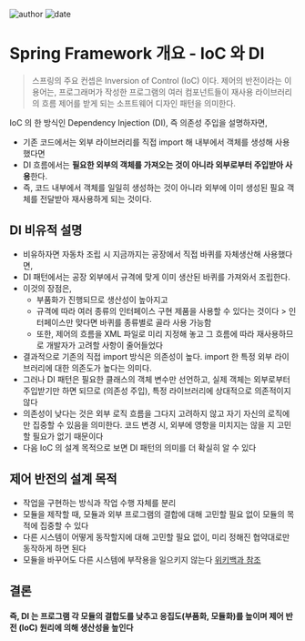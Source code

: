 ﻿![author](https://img.shields.io/badge/author-daesungRa-lightgray.svg?style=flat-square)
![date](https://img.shields.io/badge/date-190109-lightgray.svg?style=flat-square)

# Spring Framework 개요 - IoC 와 DI

> 스프링의 주요 컨셉은 Inversion of Control (IoC) 이다. 제어의 반전이라는 이 용어는, 프로그래머가 작성한 프로그램의 여러 컴포넌트들이 재사용 라이브러리의 흐름 제어를 받게 되는 소프트웨어 디자인 패턴을 의미한다.

IoC 의 한 방식인 Dependency Injection (DI), 즉 의존성 주입을 설명하자면,
- 기존 코드에서는 외부 라이브러리를 직접 import 해 내부에서 객체를 생성해 사용했다면
- DI 흐름에서는 **필요한 외부의 객체를 가져오는 것이 아니라 외부로부터 주입받아 사용**한다.
- 즉, 코드 내부에서 객체를 일일히 생성하는 것이 아니라 외부에 이미 생성된 필요 객체를 전달받아 재사용하게 되는 것이다.

## DI 비유적 설명

- 비유하자면 자동차 조립 시 지금까지는 공장에서 직접 바퀴를 자체생산해 사용했다면,
- DI 패턴에서는 공장 외부에서 규격에 맞게 이미 생산된 바퀴를 가져와서 조립한다.
- 이것의 장점은,
	- 부품화가 진행되므로 생산성이 높아지고
	- 규격에 따라 여러 종류의 인터페이스 구현 제품을 사용할 수 있다는 것이다 > 인터페이스만 맞다면 바퀴를 종류별로 골라 사용 가능함
	- 또한, 제어의 흐름을 XML 파일로 미리 지정해 놓고 그 흐름에 따라 재사용하므로 개발자가 고려할 사항이 줄어들었다
- 결과적으로 기존의 직접 import 방식은 의존성이 높다. import 한 특정 외부 라이브러리에 대한 의존도가 높다는 의미다.
- 그러나 DI 패턴은 필요한 클래스의 객체 변수만 선언하고, 실제 객체는 외부로부터 주입받기만 하면 되므로 (의존성 주입), 특정 라이브러리에 상대적으로 의존적이지 않다
- 의존성이 낮다는 것은 외부 로직 흐름을 그다지 고려하지 않고 자기 자신의 로직에만 집중할 수 있음을 의미한다. 코드 변경 시, 외부에 영항을 미치지는 않을 지 고민할 필요가 없기 때문이다
- 다음 IoC 의 설계 목적으로 보면 DI 패턴의 의미를 더 확실히 알 수 있다

## 제어 반전의 설계 목적

- 작업을 구현하는 방식과 작업 수행 자체를 분리
- 모듈을 제작할 때, 모듈과 외부 프로그램의 결합에 대해 고민할 필요 없이 모듈의 목적에 집중할 수 있다
- 다른 시스템이 어떻게 동작할지에 대해 고민할 필요 없이, 미리 정해진 협약대로만 동작하게 하면 된다
- 모듈을 바꾸어도 다른 시스템에 부작용을 일으키지 않는다
[위키백과 참조](https://ko.wikipedia.org/wiki/%EC%A0%9C%EC%96%B4_%EB%B0%98%EC%A0%84)

## 결론
#### 즉, DI 는 프로그램 각 모듈의 결합도를 낮추고 응집도(부품화, 모듈화)를 높이며 제어 반전 (IoC) 원리에 의해 생산성을 높인다



















